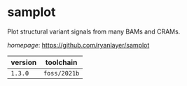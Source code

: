 # samplot

Plot structural variant signals from many BAMs and CRAMs.

*homepage*: <https://github.com/ryanlayer/samplot>

version | toolchain
--------|----------
``1.3.0`` | ``foss/2021b``
